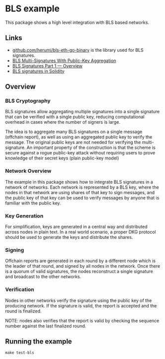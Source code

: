 # BLS example

This package shows a high level integration with BLS based networks.

## Links

- [github.com/herumi/bls-eth-go-binary](https://github.com/herumi/bls-eth-go-binary) is the library used for BLS signatures.
- [BLS Multi-Signatures With Public-Key Aggregation](https://crypto.stanford.edu/~dabo/pubs/papers/BLSmultisig.html)
- [BLS Signatures Part 1 — Overview](https://alonmuroch-65570.medium.com/bls-signatures-part-1-overview-47d9eebf1c75)
- [BLS signatures in Solidity](https://ethresear.ch/t/bls-signatures-in-solidity/7919)

## Overview

### BLS Cryptography

BLS signatures allow aggregating multiple signatures into a single signature that can be verified with a single public key, reducing computational overhead in cases where the number of signers is large.

The idea is to aggregate many BLS signatures on a single message (offchain report), as well as using an aggregated public key to verify the message.
The original public keys are not needed for verifying the multi-signature. An important property of the construction is that the scheme is secure against a rogue public-key attack without requiring users to prove knowledge of their secret keys (plain public-key model)

### Network Overview

The example in this package shows how to integrate BLS signatures in a network of networks. Each network is represented by a BLS key, where the nodes in that network are using shares of that key to sign messages, and the public key of that key can be used to verify messages by anyone that is familiar with the public key.

### Key Generation

For simplification, keys are generated in a central way and distributed across nodes in plain text. In a real world scenario, a proper DKG protocol should be used to generate the keys and distribute the shares.

### Signing

Offchain reports are generated in each round by a different node which is the leader of that round, and signed by all nodes in the network. 
Once there is a quorum of valid signatures, the nodes reconstruct a single signature and broadcast to the other networks.

### Verification

Nodes in other networks verify the signature using the public key of the producing network. If the signature is valid, the report is accepted and the round is finalized.

NOTE: nodes also verifies that the report is valid by checking the sequence number against the last finalized round.

## Running the example

```shell
make test-bls
```
